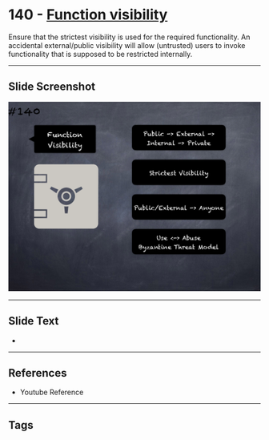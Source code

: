 # 140 - [Function visibility](Function%20visibility.md)
Ensure that the strictest visibility is used for the required functionality. An accidental external/public visibility will allow (untrusted) users to invoke functionality that is supposed to be restricted internally.
___
## Slide Screenshot
![0140.png](../../images/5.Pitfalls%20and%20Best%20Practices%20201/140.png)
___
## Slide Text
- 
___
## References
- Youtube Reference
___
## Tags